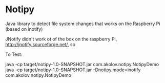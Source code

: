 Notipy
======

Java library to detect file system changes that works on the Raspberry Pi (based on inotify)

JNotify didn't work ot of the box on the raspberry Pi, http://jnotify.sourceforge.net/, so 

To Test:

java -cp target/notipy-1.0-SNAPSHOT.jar com.akolov.notipy.NotipyDemo
java -cp target/notipy-1.0-SNAPSHOT.jar -Dnotipy.mode=inotify com.akolov.notipy.NotipyDemo
